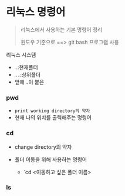 # 리눅스 명령어

> 리눅스에서 사용하는 기본 명령어 정리
>
> 윈도우 기준으로 ==> git bash 프로그램 사용

리눅스 시스템 

* `.`:현재폴터
* `..`:상위폴더
* 앞에 `.`이 붙은 

### pwd

* `print working directory의 약자`
* 현재 나의 위치를 출력해주는 명령어



### cd 

* change directory의 약자
* 폴더 이동을 위해 사용하는 명령어

  * `cd <이동하고 싶은 폴더 이름>


### ls

